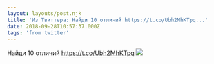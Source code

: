 ```yaml
---
layout: layouts/post.njk
title: 'Из Твиттера: Найди 10 отличий https://t.co/Ubh2MhKTpq...'
date: 2018-09-28T10:57:37.000Z
tags: 'from twitter'
---
```



Найди 10 отличий https://t.co/Ubh2MhKTpq
  <img src="https://pbs.twimg.com/media/DoLRmeuXUAEimNL.jpg" />
